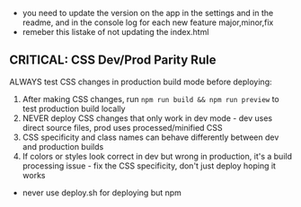 - you need to update the version on the app in the settings and in the readme, and in the console log for each new feature major,minor,fix
- remeber this listake of not updating the index.html

## CRITICAL: CSS Dev/Prod Parity Rule
ALWAYS test CSS changes in production build mode before deploying:
1. After making CSS changes, run `npm run build && npm run preview` to test production build locally
2. NEVER deploy CSS changes that only work in dev mode - dev uses direct source files, prod uses processed/minified CSS
3. CSS specificity and class names can behave differently between dev and production builds
4. If colors or styles look correct in dev but wrong in production, it's a build processing issue - fix the CSS specificity, don't just deploy hoping it works
- never use deploy.sh for deploying but npm